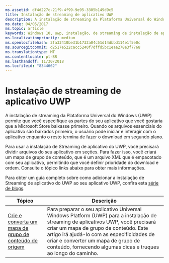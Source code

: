 ```yaml
---
ms.assetid: df4d227c-21f9-4f99-9e95-3305b149d9c5
title: Instalação de streaming de aplicativo UWP
description: A instalação de streaming da Plataforma Universal do Windows (UWP) permite que você especifique as partes do seu aplicativo que você gostaria que a Microsoft Store baixasse primeiro. Quando os arquivos essenciais do aplicativo são baixados primeiro, o usuário pode iniciar e interagir com o aplicativo enquanto o resto termina de fazer o download em segundo plano.
ms.date: 04/05/2017
ms.topic: article
keywords: Windows 10, uwp, instalação, de streaming de instalação de aplicativo uwp de streaming
ms.localizationpriority: medium
ms.openlocfilehash: 3fa33410be31b1732a04c51d14dbbd114e1f5e0c
ms.sourcegitcommit: d2517e522cacc5240f7dffd5bc1eaa278e3f7768
ms.translationtype: MT
ms.contentlocale: pt-BR
ms.lasthandoff: 11/30/2018
ms.locfileid: "8344662"
---
```

# <a name="uwp-app-streaming-install"></a>Instalação de streaming de aplicativo UWP
A instalação de streaming da Plataforma Universal do Windows (UWP) permite que você especifique as partes do seu aplicativo que você gostaria que a Microsoft Store baixasse primeiro. Quando os arquivos essenciais do aplicativo são baixados primeiro, o usuário pode iniciar e interagir com o aplicativo enquanto o resto termina de fazer o download em segundo plano. 

Para usar a instalação de Streaming de aplicativo do UWP, você precisará dividir arquivos do seu aplicativo em seções. Para fazer isso, você criará um mapa de grupo de conteúdo, que é um arquivo XML que é empacotado com seu aplicativo, permitindo que você definir prioridade do download e ordem. Consulte o tópico links abaixo para obter mais informações.

Para obter um guia completo sobre como adicionar a instalação de Streaming de aplicativo do UWP ao seu aplicativo UWP, confira esta [série de blogs](https://blogs.msdn.microsoft.com/appinstaller/2017/03/15/uwp-streaming-app-installation/).

| Tópico | Descrição | 
|-------|-------------|
| [Crie e converta um mapa de grupo de conteúdo de origem](create-cgm.md) | Para preparar o seu aplicativo Universal Windows Platform (UWP) para a instalação de streaming de aplicativos UWP, você precisará criar um mapa de grupo de conteúdo. Este artigo irá ajudá-lo com as especificidades de criar e converter um mapa de grupo de conteúdo, fornecendo algumas dicas e truques ao longo do caminho. |
